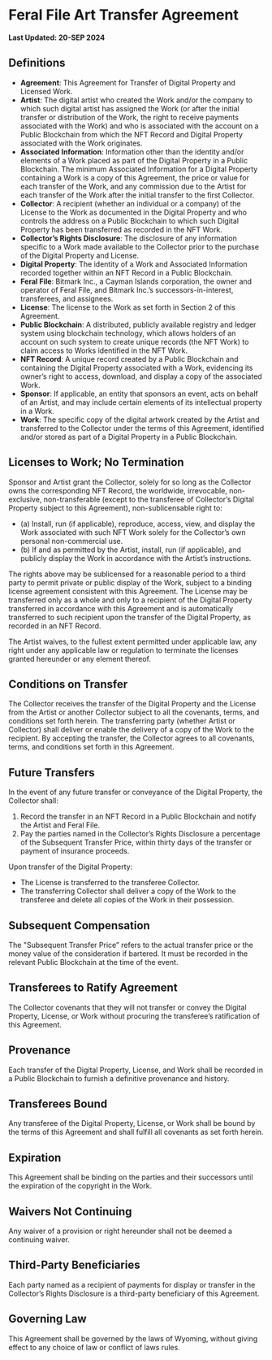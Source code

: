 # Feral File Art Transfer Agreement

**Last Updated: 20-SEP 2024**

## Definitions

- **Agreement**: This Agreement for Transfer of Digital Property and Licensed Work.  
- **Artist**: The digital artist who created the Work and/or the company to which such digital artist has assigned the Work (or after the initial transfer or distribution of the Work, the right to receive payments associated with the Work) and who is associated with the account on a Public Blockchain from which the NFT Record and Digital Property associated with the Work originates.  
- **Associated Information**: Information other than the identity and/or elements of a Work placed as part of the Digital Property in a Public Blockchain. The minimum Associated Information for a Digital Property containing a Work is a copy of this Agreement, the price or value for each transfer of the Work, and any commission due to the Artist for each transfer of the Work after the initial transfer to the first Collector.  
- **Collector**: A recipient (whether an individual or a company) of the License to the Work as documented in the Digital Property and who controls the address on a Public Blockchain to which such Digital Property has been transferred as recorded in the NFT Work.  
- **Collector’s Rights Disclosure**: The disclosure of any information specific to a Work made available to the Collector prior to the purchase of the Digital Property and License.  
- **Digital Property**: The identity of a Work and Associated Information recorded together within an NFT Record in a Public Blockchain.  
- **Feral File**: Bitmark Inc., a Cayman Islands corporation, the owner and operator of Feral File, and Bitmark Inc.’s successors-in-interest, transferees, and assignees.  
- **License**: The license to the Work as set forth in Section 2 of this Agreement.  
- **Public Blockchain**: A distributed, publicly available registry and ledger system using blockchain technology, which allows holders of an account on such system to create unique records (the NFT Work) to claim access to Works identified in the NFT Work.  
- **NFT Record**: A unique record created by a Public Blockchain and containing the Digital Property associated with a Work, evidencing its owner’s right to access, download, and display a copy of the associated Work.  
- **Sponsor**: If applicable, an entity that sponsors an event, acts on behalf of an Artist, and may include certain elements of its intellectual property in a Work.  
- **Work**: The specific copy of the digital artwork created by the Artist and transferred to the Collector under the terms of this Agreement, identified and/or stored as part of a Digital Property in a Public Blockchain.

## Licenses to Work; No Termination

Sponsor and Artist grant the Collector, solely for so long as the Collector owns the corresponding NFT Record, the worldwide, irrevocable, non-exclusive, non-transferable (except to the transferee of Collector’s Digital Property subject to this Agreement), non-sublicensable right to:

- (a) Install, run (if applicable), reproduce, access, view, and display the Work associated with such NFT Work solely for the Collector’s own personal non-commercial use.  
- (b) If and as permitted by the Artist, install, run (if applicable), and publicly display the Work in accordance with the Artist’s instructions.

The rights above may be sublicensed for a reasonable period to a third party to permit private or public display of the Work, subject to a binding license agreement consistent with this Agreement. The License may be transferred only as a whole and only to a recipient of the Digital Property transferred in accordance with this Agreement and is automatically transferred to such recipient upon the transfer of the Digital Property, as recorded in an NFT Record.

The Artist waives, to the fullest extent permitted under applicable law, any right under any applicable law or regulation to terminate the licenses granted hereunder or any element thereof.

## Conditions on Transfer

The Collector receives the transfer of the Digital Property and the License from the Artist or another Collector subject to all the covenants, terms, and conditions set forth herein. The transferring party (whether Artist or Collector) shall deliver or enable the delivery of a copy of the Work to the recipient. By accepting the transfer, the Collector agrees to all covenants, terms, and conditions set forth in this Agreement.

## Future Transfers

In the event of any future transfer or conveyance of the Digital Property, the Collector shall:

1. Record the transfer in an NFT Record in a Public Blockchain and notify the Artist and Feral File.  
2. Pay the parties named in the Collector’s Rights Disclosure a percentage of the Subsequent Transfer Price, within thirty days of the transfer or payment of insurance proceeds.

Upon transfer of the Digital Property:

- The License is transferred to the transferee Collector.  
- The transferring Collector shall deliver a copy of the Work to the transferee and delete all copies of the Work in their possession.

## Subsequent Compensation

The "Subsequent Transfer Price” refers to the actual transfer price or the money value of the consideration if bartered. It must be recorded in the relevant Public Blockchain at the time of the event.

## Transferees to Ratify Agreement

The Collector covenants that they will not transfer or convey the Digital Property, License, or Work without procuring the transferee’s ratification of this Agreement.

## Provenance

Each transfer of the Digital Property, License, and Work shall be recorded in a Public Blockchain to furnish a definitive provenance and history.

## Transferees Bound

Any transferee of the Digital Property, License, or Work shall be bound by the terms of this Agreement and shall fulfill all covenants as set forth herein.

## Expiration

This Agreement shall be binding on the parties and their successors until the expiration of the copyright in the Work.

## Waivers Not Continuing

Any waiver of a provision or right hereunder shall not be deemed a continuing waiver.

## Third-Party Beneficiaries

Each party named as a recipient of payments for display or transfer in the Collector’s Rights Disclosure is a third-party beneficiary of this Agreement.

## Governing Law

This Agreement shall be governed by the laws of Wyoming, without giving effect to any choice of law or conflict of laws rules.  

